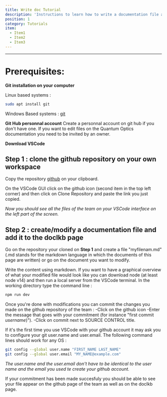 ```yaml
---
title: Write doc Tutorial
description: 'Instructions to learn how to write a documentation file and share it to the whole team.'
position: 1
category: Tutorials
item: 
  - Item1
  - Item2
  - Item3
---
```


---
# Prerequisites:

**Git installation on your computer**

Linux based systems : 
<code-block label="Bash" active>

```bash
sudo apt install git
```

</code-block>

Windows Based systems :
[git](https://git-scm.com/download/win)

**Git Hub personnal account**
    Create a personnal account on git hub if you don't have one. 
    <alert type="warning">If you want to edit files on the Quantum Optics documentation you need to be invited by an owner. </alert>

**Download VSCode**

## Step 1 : clone the github repository on your own workspace

Copy the repository [github](https://github.com/quantumopticslkb/doclkb.git) on your clipboard.

On the VSCode GUI click on the github icon (second item in the top left corner) and then click on Clone Repository and paste the link you just copied.

*Now you should see all the files of the team on your VSCode interface on the left part of the screen.*

## Step 2 : create/modify a documentation file and add it to the doclkb page 

Go on the repository your cloned on **Step 1** and create a file "myfilenam.md" (.md stands for the markdown language in which the documents of this page are written) or go on the document you want to modify.

Write the content using markdown. If you want to have a graphical overview of what your modified file would look like you can download node (at least node v14) and then run a local server from the VSCode terminal. In the working directory type the command line :

 <code-block label="Bash" active>

  ```bash
  npm run dev
  ```

  </code-block>



 Once you're done with modifications you can commit the changes you made on the github repository of the team :
    -Click on the github icon
    -Enter the message that goes with your commitment (for instance "first commit *username*)").
    -Click on commit next to SOURCE CONTROL title.

If it's the first time you use VSCode with your github account it may ask you to configure your git user.name and user.email. The following command lines should work for any OS : 

 <code-block label="Bash" active>

  ```bash
  git config --global user.name "FIRST_NAME LAST_NAME"
  git config --global user.email "MY_NAME@example.com"
  ```

  </code-block>

*The user.name and the user.email don't have to be identical to the user name and the email you used te create your github account.*

<alert type="success">If your commitment has been made succesfuly you should be able to see your file appear on the github page of the team as well as on the doclkb page.</alert>







